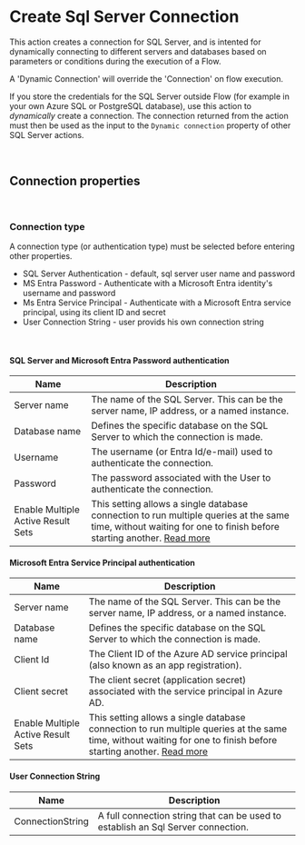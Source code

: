 # Create Sql Server Connection

This action creates a connection for SQL Server, and is intented for dynamically connecting to different servers and databases based on parameters or conditions during the execution of a Flow.   

A 'Dynamic Connection' will override the 'Connection' on flow execution.

If you store the credentials for the SQL Server outside Flow (for example in your own Azure SQL or PostgreSQL database), use this action to _dynamically_ create a connection. The connection returned from the action must then be used as the input to the `Dynamic connection` property of other SQL Server actions.

<br/>

## Connection properties

<br/>

### Connection type

A connection type (or authentication type) must be selected before entering other properties.
- SQL Server Authentication - default, sql server user name and password
- MS Entra Password - Authenticate with a Microsoft Entra identity's username and password
- Ms Entra Service Principal - Authenticate with a Microsoft Entra service principal, using its client ID and secret
- User Connection String - user provids his own connection string

<br/>

#### SQL Server and Microsoft Entra Password authentication

| Name                  | Description                                                          |
|----------------------|----------------------------------------------------------------------|
| Server name          | The name of the SQL Server. This can be the server name, IP address, or a named instance. |
| Database name        | Defines the specific database on the SQL Server to which the connection is made.|
| Username             | The username (or Entra Id/e-mail) used to authenticate the connection. |
| Password             | The password associated with the User to authenticate the connection. |
| Enable Multiple Active Result Sets  | This setting allows a single database connection to run multiple queries at the same time, without waiting for one to finish before starting another.  [Read more](https://learn.microsoft.com/en-us/sql/connect/ado-net/sql/enable-multiple-active-result-sets?view=sql-server-ver16) |

#### Microsoft Entra Service Principal authentication

| Name                 | Description                                                          |
|---------------------|----------------------------------------------------------------------|
| Server name         | The name of the SQL Server. This can be the server name, IP address, or a named instance. |
| Database name       | Defines the specific database on the SQL Server to which the connection is made.|
| Client Id           | The Client ID of the Azure AD service principal (also known as an app registration). |
| Client secret       | The client secret (application secret) associated with the service principal in Azure AD. |
| Enable Multiple Active Result Sets  | This setting allows a single database connection to run multiple queries at the same time, without waiting for one to finish before starting another.  [Read more](https://learn.microsoft.com/en-us/sql/connect/ado-net/sql/enable-multiple-active-result-sets?view=sql-server-ver16) |

#### User Connection String

| Name                | Description                                                          |
|-------------------|----------------------------------------------------------------------|
| ConnectionString    | A full connection string that can be used to establish an Sql Server connection.  |

